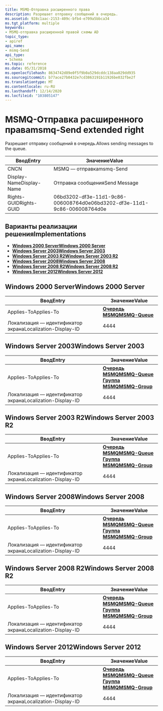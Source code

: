 ```yaml
---
title: MSMQ-Отправка расширенного права
description: Разрешает отправку сообщений в очередь.
ms.assetid: 928c1aac-2153-409c-bfb4-e709a5bbca34
ms.tgt_platform: multiple
keywords:
- MSMQ-отправка расширенной правой схемы AD
topic_type:
- apiref
api_name:
- msmq-Send
api_type:
- Schema
ms.topic: reference
ms.date: 05/31/2018
ms.openlocfilehash: 8634742d89e0f5f9b0a529dcddc138aa029dd935
ms.sourcegitcommit: b77ace27b0432e7cd3863191b11926be032fbe2f
ms.translationtype: MT
ms.contentlocale: ru-RU
ms.lasthandoff: 12/14/2020
ms.locfileid: "103805147"
---
```

# <a name="msmq-send-extended-right"></a><span data-ttu-id="fc9e1-104">MSMQ-Отправка расширенного права</span><span class="sxs-lookup"><span data-stu-id="fc9e1-104">msmq-Send extended right</span></span>

<span data-ttu-id="fc9e1-105">Разрешает отправку сообщений в очередь.</span><span class="sxs-lookup"><span data-stu-id="fc9e1-105">Allows sending messages to the queue.</span></span>



| <span data-ttu-id="fc9e1-106">Ввод</span><span class="sxs-lookup"><span data-stu-id="fc9e1-106">Entry</span></span> | <span data-ttu-id="fc9e1-107">Значение</span><span class="sxs-lookup"><span data-stu-id="fc9e1-107">Value</span></span> |
|--------------|--------------------------------------|
| <span data-ttu-id="fc9e1-108">CN</span><span class="sxs-lookup"><span data-stu-id="fc9e1-108">CN</span></span>           | <span data-ttu-id="fc9e1-109">MSMQ — отправка</span><span class="sxs-lookup"><span data-stu-id="fc9e1-109">msmq-Send</span></span>                            |
| <span data-ttu-id="fc9e1-110">Display-Name</span><span class="sxs-lookup"><span data-stu-id="fc9e1-110">Display-Name</span></span> | <span data-ttu-id="fc9e1-111">Отправка сообщения</span><span class="sxs-lookup"><span data-stu-id="fc9e1-111">Send Message</span></span>                         |
| <span data-ttu-id="fc9e1-112">Rights-GUID</span><span class="sxs-lookup"><span data-stu-id="fc9e1-112">Rights-GUID</span></span>  | <span data-ttu-id="fc9e1-113">06bd3202-df3e-11d1-9c86-006008764d0e</span><span class="sxs-lookup"><span data-stu-id="fc9e1-113">06bd3202-df3e-11d1-9c86-006008764d0e</span></span> |



## <a name="implementations"></a><span data-ttu-id="fc9e1-114">Варианты реализации решения</span><span class="sxs-lookup"><span data-stu-id="fc9e1-114">Implementations</span></span>

-   [<span data-ttu-id="fc9e1-115">**Windows 2000 Server**</span><span class="sxs-lookup"><span data-stu-id="fc9e1-115">**Windows 2000 Server**</span></span>](#windows-2000-server)
-   [<span data-ttu-id="fc9e1-116">**Windows Server 2003**</span><span class="sxs-lookup"><span data-stu-id="fc9e1-116">**Windows Server 2003**</span></span>](#windows-server-2003)
-   [<span data-ttu-id="fc9e1-117">**Windows Server 2003 R2**</span><span class="sxs-lookup"><span data-stu-id="fc9e1-117">**Windows Server 2003 R2**</span></span>](#windows-server-2003-r2)
-   [<span data-ttu-id="fc9e1-118">**Windows Server 2008**</span><span class="sxs-lookup"><span data-stu-id="fc9e1-118">**Windows Server 2008**</span></span>](#windows-server-2008)
-   [<span data-ttu-id="fc9e1-119">**Windows Server 2008 R2**</span><span class="sxs-lookup"><span data-stu-id="fc9e1-119">**Windows Server 2008 R2**</span></span>](#windows-server-2008-r2)
-   [<span data-ttu-id="fc9e1-120">**Windows Server 2012**</span><span class="sxs-lookup"><span data-stu-id="fc9e1-120">**Windows Server 2012**</span></span>](#windows-server-2012)

## <a name="windows-2000-server"></a><span data-ttu-id="fc9e1-121">Windows 2000 Server</span><span class="sxs-lookup"><span data-stu-id="fc9e1-121">Windows 2000 Server</span></span>



| <span data-ttu-id="fc9e1-122">Ввод</span><span class="sxs-lookup"><span data-stu-id="fc9e1-122">Entry</span></span> | <span data-ttu-id="fc9e1-123">Значение</span><span class="sxs-lookup"><span data-stu-id="fc9e1-123">Value</span></span> |
|-------------------------|----------------------------------------------|
| <span data-ttu-id="fc9e1-124">Applies-To</span><span class="sxs-lookup"><span data-stu-id="fc9e1-124">Applies-To</span></span>              | [<span data-ttu-id="fc9e1-125">**Очередь MSMQ**</span><span class="sxs-lookup"><span data-stu-id="fc9e1-125">**MSMQ-Queue**</span></span>](c-msmqqueue.md)<br/> |
| <span data-ttu-id="fc9e1-126">Локализация — идентификатор экрана</span><span class="sxs-lookup"><span data-stu-id="fc9e1-126">Localization-Display-ID</span></span> | <span data-ttu-id="fc9e1-127">44</span><span class="sxs-lookup"><span data-stu-id="fc9e1-127">44</span></span>                                           |



## <a name="windows-server-2003"></a><span data-ttu-id="fc9e1-128">Windows Server 2003</span><span class="sxs-lookup"><span data-stu-id="fc9e1-128">Windows Server 2003</span></span>



| <span data-ttu-id="fc9e1-129">Ввод</span><span class="sxs-lookup"><span data-stu-id="fc9e1-129">Entry</span></span> | <span data-ttu-id="fc9e1-130">Значение</span><span class="sxs-lookup"><span data-stu-id="fc9e1-130">Value</span></span> |
|-------------------------|--------------------------------------------------------------------------------------------|
| <span data-ttu-id="fc9e1-131">Applies-To</span><span class="sxs-lookup"><span data-stu-id="fc9e1-131">Applies-To</span></span>              | [<span data-ttu-id="fc9e1-132">**Очередь MSMQ**</span><span class="sxs-lookup"><span data-stu-id="fc9e1-132">**MSMQ-Queue**</span></span>](c-msmqqueue.md)<br/> [<span data-ttu-id="fc9e1-133">**Группа MSMQ**</span><span class="sxs-lookup"><span data-stu-id="fc9e1-133">**MSMQ-Group**</span></span>](c-msmq-group.md)<br/> |
| <span data-ttu-id="fc9e1-134">Локализация — идентификатор экрана</span><span class="sxs-lookup"><span data-stu-id="fc9e1-134">Localization-Display-ID</span></span> | <span data-ttu-id="fc9e1-135">44</span><span class="sxs-lookup"><span data-stu-id="fc9e1-135">44</span></span>                                                                                         |



## <a name="windows-server-2003-r2"></a><span data-ttu-id="fc9e1-136">Windows Server 2003 R2</span><span class="sxs-lookup"><span data-stu-id="fc9e1-136">Windows Server 2003 R2</span></span>



| <span data-ttu-id="fc9e1-137">Ввод</span><span class="sxs-lookup"><span data-stu-id="fc9e1-137">Entry</span></span> | <span data-ttu-id="fc9e1-138">Значение</span><span class="sxs-lookup"><span data-stu-id="fc9e1-138">Value</span></span> |
|-------------------------|--------------------------------------------------------------------------------------------|
| <span data-ttu-id="fc9e1-139">Applies-To</span><span class="sxs-lookup"><span data-stu-id="fc9e1-139">Applies-To</span></span>              | [<span data-ttu-id="fc9e1-140">**Очередь MSMQ**</span><span class="sxs-lookup"><span data-stu-id="fc9e1-140">**MSMQ-Queue**</span></span>](c-msmqqueue.md)<br/> [<span data-ttu-id="fc9e1-141">**Группа MSMQ**</span><span class="sxs-lookup"><span data-stu-id="fc9e1-141">**MSMQ-Group**</span></span>](c-msmq-group.md)<br/> |
| <span data-ttu-id="fc9e1-142">Локализация — идентификатор экрана</span><span class="sxs-lookup"><span data-stu-id="fc9e1-142">Localization-Display-ID</span></span> | <span data-ttu-id="fc9e1-143">44</span><span class="sxs-lookup"><span data-stu-id="fc9e1-143">44</span></span>                                                                                         |



## <a name="windows-server-2008"></a><span data-ttu-id="fc9e1-144">Windows Server 2008</span><span class="sxs-lookup"><span data-stu-id="fc9e1-144">Windows Server 2008</span></span>



| <span data-ttu-id="fc9e1-145">Ввод</span><span class="sxs-lookup"><span data-stu-id="fc9e1-145">Entry</span></span> | <span data-ttu-id="fc9e1-146">Значение</span><span class="sxs-lookup"><span data-stu-id="fc9e1-146">Value</span></span> |
|-------------------------|--------------------------------------------------------------------------------------------|
| <span data-ttu-id="fc9e1-147">Applies-To</span><span class="sxs-lookup"><span data-stu-id="fc9e1-147">Applies-To</span></span>              | [<span data-ttu-id="fc9e1-148">**Очередь MSMQ**</span><span class="sxs-lookup"><span data-stu-id="fc9e1-148">**MSMQ-Queue**</span></span>](c-msmqqueue.md)<br/> [<span data-ttu-id="fc9e1-149">**Группа MSMQ**</span><span class="sxs-lookup"><span data-stu-id="fc9e1-149">**MSMQ-Group**</span></span>](c-msmq-group.md)<br/> |
| <span data-ttu-id="fc9e1-150">Локализация — идентификатор экрана</span><span class="sxs-lookup"><span data-stu-id="fc9e1-150">Localization-Display-ID</span></span> | <span data-ttu-id="fc9e1-151">44</span><span class="sxs-lookup"><span data-stu-id="fc9e1-151">44</span></span>                                                                                         |



## <a name="windows-server-2008-r2"></a><span data-ttu-id="fc9e1-152">Windows Server 2008 R2</span><span class="sxs-lookup"><span data-stu-id="fc9e1-152">Windows Server 2008 R2</span></span>



| <span data-ttu-id="fc9e1-153">Ввод</span><span class="sxs-lookup"><span data-stu-id="fc9e1-153">Entry</span></span> | <span data-ttu-id="fc9e1-154">Значение</span><span class="sxs-lookup"><span data-stu-id="fc9e1-154">Value</span></span> |
|-------------------------|--------------------------------------------------------------------------------------------|
| <span data-ttu-id="fc9e1-155">Applies-To</span><span class="sxs-lookup"><span data-stu-id="fc9e1-155">Applies-To</span></span>              | [<span data-ttu-id="fc9e1-156">**Очередь MSMQ**</span><span class="sxs-lookup"><span data-stu-id="fc9e1-156">**MSMQ-Queue**</span></span>](c-msmqqueue.md)<br/> [<span data-ttu-id="fc9e1-157">**Группа MSMQ**</span><span class="sxs-lookup"><span data-stu-id="fc9e1-157">**MSMQ-Group**</span></span>](c-msmq-group.md)<br/> |
| <span data-ttu-id="fc9e1-158">Локализация — идентификатор экрана</span><span class="sxs-lookup"><span data-stu-id="fc9e1-158">Localization-Display-ID</span></span> | <span data-ttu-id="fc9e1-159">44</span><span class="sxs-lookup"><span data-stu-id="fc9e1-159">44</span></span>                                                                                         |



## <a name="windows-server-2012"></a><span data-ttu-id="fc9e1-160">Windows Server 2012</span><span class="sxs-lookup"><span data-stu-id="fc9e1-160">Windows Server 2012</span></span>



| <span data-ttu-id="fc9e1-161">Ввод</span><span class="sxs-lookup"><span data-stu-id="fc9e1-161">Entry</span></span> | <span data-ttu-id="fc9e1-162">Значение</span><span class="sxs-lookup"><span data-stu-id="fc9e1-162">Value</span></span> |
|-------------------------|--------------------------------------------------------------------------------------------|
| <span data-ttu-id="fc9e1-163">Applies-To</span><span class="sxs-lookup"><span data-stu-id="fc9e1-163">Applies-To</span></span>              | [<span data-ttu-id="fc9e1-164">**Очередь MSMQ**</span><span class="sxs-lookup"><span data-stu-id="fc9e1-164">**MSMQ-Queue**</span></span>](c-msmqqueue.md)<br/> [<span data-ttu-id="fc9e1-165">**Группа MSMQ**</span><span class="sxs-lookup"><span data-stu-id="fc9e1-165">**MSMQ-Group**</span></span>](c-msmq-group.md)<br/> |
| <span data-ttu-id="fc9e1-166">Локализация — идентификатор экрана</span><span class="sxs-lookup"><span data-stu-id="fc9e1-166">Localization-Display-ID</span></span> | <span data-ttu-id="fc9e1-167">44</span><span class="sxs-lookup"><span data-stu-id="fc9e1-167">44</span></span>                                                                                         |



 

 





